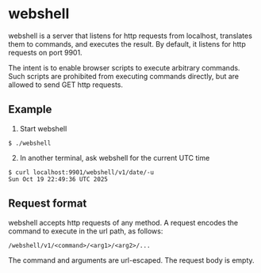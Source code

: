 # webshell

webshell is a server that listens for http requests from localhost, translates them to commands, and executes the result. By default, it listens for http requests on port 9901.

The intent is to enable browser scripts to execute arbitrary commands. Such scripts are prohibited from executing commands directly, but are allowed to send GET http requests.

## Example

1. Start webshell
```
$ ./webshell
```

2. In another terminal, ask webshell for the current UTC time
```
$ curl localhost:9901/webshell/v1/date/-u
Sun Oct 19 22:49:36 UTC 2025
```

## Request format

webshell accepts http requests of any method. A request encodes the command to execute in the url path, as follows:

```
/webshell/v1/<command>/<arg1>/<arg2>/...
```

The command and arguments are url-escaped. The request body is empty.
